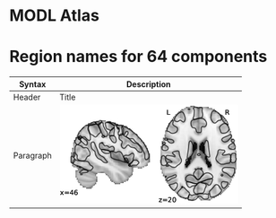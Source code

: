 # MODL Atlas

# Region names for 64 components

| Syntax | Description |
| --- | ----------- |
| Header | Title |
| Paragraph | ![](imgs/64.jpg) |

